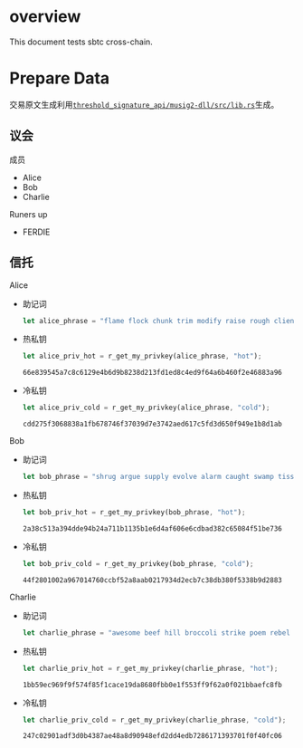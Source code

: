 # overview

This document tests sbtc cross-chain.



# Prepare Data

交易原文生成利用[`threshold_signature_api/musig2-dll/src/lib.rs`](https://github.com/chainx-org/threshold_signature_api/blob/main/musig2-dll/src/lib.rs)生成。

## 议会

成员

- Alice
- Bob
- Charlie

Runers  up

- FERDIE

## 信托

Alice

- 助记词

  ~~~rust
  let alice_phrase = "flame flock chunk trim modify raise rough client coin busy income smile";
  ~~~

- 热私钥

  ~~~rust
  let alice_priv_hot = r_get_my_privkey(alice_phrase, "hot");
  ~~~

  ~~~
  66e839545a7c8c6129e4b6d9b8238d213fd1ed8c4ed9f64a6b460f2e46883a96
  ~~~

- 冷私钥

  ~~~rust
  let alice_priv_cold = r_get_my_privkey(alice_phrase, "cold");
  ~~~

  ~~~
  cdd275f3068838a1fb678746f37039d7e3742aed617c5fd3d650f949e1b8d1ab
  ~~~

Bob

- 助记词

  ~~~rust
  let bob_phrase = "shrug argue supply evolve alarm caught swamp tissue hollow apology youth ethics";
  ~~~

- 热私钥

  ~~~rust
  let bob_priv_hot = r_get_my_privkey(bob_phrase, "hot");
  ~~~

  ~~~
  2a38c513a394dde94b24a711b1135b1e6d4af606e6cdbad382c65084f51be736
  ~~~

- 冷私钥

  ~~~rust
  let bob_priv_cold = r_get_my_privkey(bob_phrase, "cold");
  ~~~

  ~~~
  44f2801002a967014760ccbf52a8aab0217934d2ecb7c38db380f5338b9d2883
  ~~~

Charlie

- 助记词

  ~~~rust
  let charlie_phrase = "awesome beef hill broccoli strike poem rebel unique turn circle cool system";
  ~~~

- 热私钥

  ~~~rust
  let charlie_priv_hot = r_get_my_privkey(charlie_phrase, "hot");
  ~~~

  ~~~
  1bb59ec969f9f574f85f1cace19da8680fbb0e1f553ff9f62a0f021bbaefc8fb
  ~~~

- 冷私钥

  ~~~rust
  let charlie_priv_cold = r_get_my_privkey(charlie_phrase, "cold");
  ~~~

  ~~~
  247c02901adf3d0b4387ae48a8d90948efd2dd4edb7286171393701f0f40fc06
  ~~~

  